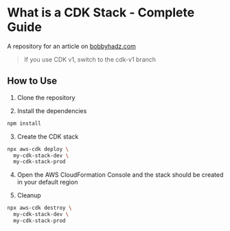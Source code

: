 # What is a CDK Stack - Complete Guide

A repository for an article on
[bobbyhadz.com](https://bobbyhadz.com/blog/what-is-cdk-stack)

> If you use CDK v1, switch to the cdk-v1 branch

## How to Use

1. Clone the repository

2. Install the dependencies

```bash
npm install
```

3. Create the CDK stack

```bash
npx aws-cdk deploy \
  my-cdk-stack-dev \
  my-cdk-stack-prod
```

4. Open the AWS CloudFormation Console and the stack should be created in your
   default region

5. Cleanup

```bash
npx aws-cdk destroy \
  my-cdk-stack-dev \
  my-cdk-stack-prod
```
